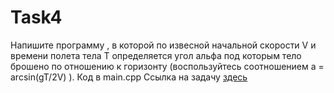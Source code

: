 # Task4
Напишите программу , в которой по извесной начальной скорости V и времени полета тела T определяется угол aльфа под которым тело брошено по отношению к горизонту (воспользуйтесь соотношением a = arcsin(gT/2V) ). 
Код в main.cpp
Ссылка на задачу [здесь](http://cppstudio.com/post/4968)
